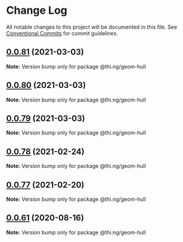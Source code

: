 # Change Log

All notable changes to this project will be documented in this file.
See [Conventional Commits](https://conventionalcommits.org) for commit guidelines.

## [0.0.81](https://github.com/thi-ng/umbrella/compare/@thi.ng/geom-hull@0.0.80...@thi.ng/geom-hull@0.0.81) (2021-03-03)

**Note:** Version bump only for package @thi.ng/geom-hull





## [0.0.80](https://github.com/thi-ng/umbrella/compare/@thi.ng/geom-hull@0.0.79...@thi.ng/geom-hull@0.0.80) (2021-03-03)

**Note:** Version bump only for package @thi.ng/geom-hull





## [0.0.79](https://github.com/thi-ng/umbrella/compare/@thi.ng/geom-hull@0.0.78...@thi.ng/geom-hull@0.0.79) (2021-03-03)

**Note:** Version bump only for package @thi.ng/geom-hull





## [0.0.78](https://github.com/thi-ng/umbrella/compare/@thi.ng/geom-hull@0.0.77...@thi.ng/geom-hull@0.0.78) (2021-02-24)

**Note:** Version bump only for package @thi.ng/geom-hull





## [0.0.77](https://github.com/thi-ng/umbrella/compare/@thi.ng/geom-hull@0.0.76...@thi.ng/geom-hull@0.0.77) (2021-02-20)

**Note:** Version bump only for package @thi.ng/geom-hull





## [0.0.61](https://github.com/thi-ng/umbrella/compare/@thi.ng/geom-hull@0.0.60...@thi.ng/geom-hull@0.0.61) (2020-08-16)

**Note:** Version bump only for package @thi.ng/geom-hull
